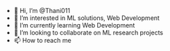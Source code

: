 - 👋 Hi, I’m @Thani011
- 👀 I’m interested in ML solutions, Web Development
- 🌱 I’m currently learning Web Development
- 💞️ I’m looking to collaborate on ML research projects
- 📫 How to reach me 

<!---
Thani011/Thani011 is a ✨ special ✨ repository because its `README.md` (this file) appears on your GitHub profile.
You can click the Preview link to take a look at your changes.
--->
